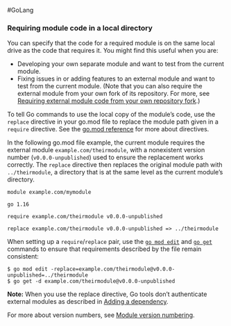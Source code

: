 #GoLang 
### Requiring module code in a local directory

You can specify that the code for a required module is on the same local drive as the code that requires it. You might find this useful when you are:

-   Developing your own separate module and want to test from the current module.
-   Fixing issues in or adding features to an external module and want to test from the current module. (Note that you can also require the external module from your own fork of its repository. For more, see [Requiring external module code from your own repository fork](https://go.dev/doc/modules/managing-dependencies#external_fork).)

To tell Go commands to use the local copy of the module’s code, use the `replace` directive in your go.mod file to replace the module path given in a `require` directive. See the [go.mod reference](https://go.dev/doc/modules/gomod-ref) for more about directives.

In the following go.mod file example, the current module requires the external module `example.com/theirmodule`, with a nonexistent version number (`v0.0.0-unpublished`) used to ensure the replacement works correctly. The `replace` directive then replaces the original module path with `../theirmodule`, a directory that is at the same level as the current module’s directory.

```
module example.com/mymodule

go 1.16

require example.com/theirmodule v0.0.0-unpublished

replace example.com/theirmodule v0.0.0-unpublished => ../theirmodule
```

When setting up a `require`/`replace` pair, use the [`go mod edit`](https://go.dev/ref/mod#go-mod-edit) and [`go get`](https://go.dev/ref/mod#go-get) commands to ensure that requirements described by the file remain consistent:

```
$ go mod edit -replace=example.com/theirmodule@v0.0.0-unpublished=../theirmodule
$ go get -d example.com/theirmodule@v0.0.0-unpublished
```

**Note:** When you use the replace directive, Go tools don’t authenticate external modules as described in [Adding a dependency](https://go.dev/doc/modules/managing-dependencies#adding_dependency).

For more about version numbers, see [Module version numbering](https://go.dev/doc/modules/version-numbers).